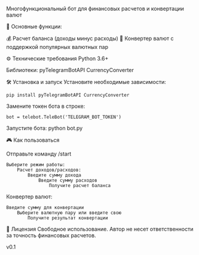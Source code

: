 Многофункциональный бот для финансовых расчетов и конвертации валют

📌 Основные функции:

💰 Расчет баланса (доходы минус расходы)
💱 Конвертер валют с поддержкой популярных валютных пар

⚙️ Технические требования
    Python 3.6+

Библиотеки:
    pyTelegramBotAPI
    CurrencyConverter
    
🛠 Установка и запуск
Установите необходимые зависимости:
    
    pip install pyTelegramBotAPI CurrencyConverter

Замените токен бота в строке:
    
    bot = telebot.TeleBot('TELEGRAM_BOT_TOKEN')
    
Запустите бота:
    python bot.py

🎮 Как пользоваться

Отправьте команду /start

    Выберите режим работы:
        Расчет доходов/расходов:
            Введите сумму дохода
                Введите сумму расходов
                    Получите расчет баланса
                    
Конвертер валют:

    Введите сумму для конвертации
        Выберите валютную пару или введите свою
            Получите результат конвертации

📜 Лицензия
Свободное использование. Автор не несет ответственности за точность финансовых расчетов.

v0.1
